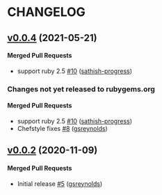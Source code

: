 # CHANGELOG

<!-- latest_release 0.0.4 -->
## [v0.0.4](https://github.com/inspec/train-alicloud/tree/v0.0.4) (2021-05-21)

#### Merged Pull Requests
- support ruby 2.5 [#10](https://github.com/inspec/train-alicloud/pull/10) ([sathish-progress](https://github.com/sathish-progress))
<!-- latest_release -->

<!-- release_rollup since=0.0.2 -->
### Changes not yet released to rubygems.org

#### Merged Pull Requests
- support ruby 2.5 [#10](https://github.com/inspec/train-alicloud/pull/10) ([sathish-progress](https://github.com/sathish-progress)) <!-- 0.0.4 -->
- Chefstyle fixes [#8](https://github.com/inspec/train-alicloud/pull/8) ([gsreynolds](https://github.com/gsreynolds)) <!-- 0.0.3 -->
<!-- release_rollup -->

<!-- latest_stable_release -->
## [v0.0.2](https://github.com/inspec/train-alicloud/tree/v0.0.2) (2020-11-09)

#### Merged Pull Requests
- Initial release [#5](https://github.com/inspec/train-alicloud/pull/5) ([gsreynolds](https://github.com/gsreynolds))
<!-- latest_stable_release -->